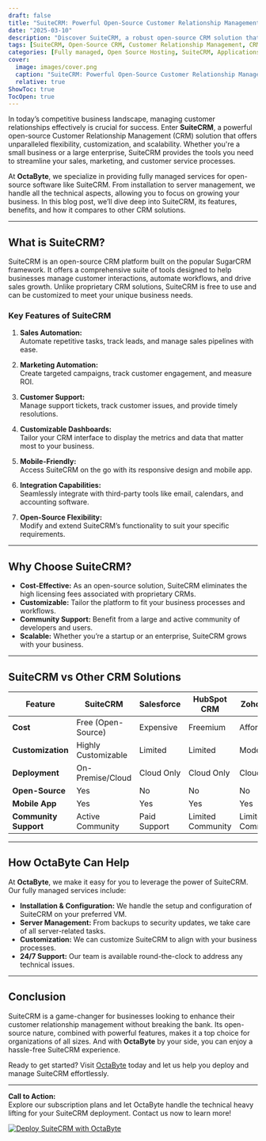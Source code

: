 ```yaml
---
draft: false
title: "SuiteCRM: Powerful Open-Source Customer Relationship Management (CRM) Solution"
date: "2025-03-10"
description: "Discover SuiteCRM, a robust open-source CRM solution that empowers businesses to manage customer relationships, streamline sales processes, and boost productivity. Learn how OctaByte can help you deploy and manage SuiteCRM effortlessly."
tags: [SuiteCRM, Open-Source CRM, Customer Relationship Management, CRM Software, OctaByte, Managed CRM Services, SuiteCRM vs Other CRMs, CRM Solutions]
categories: [Fully managed, Open Source Hosting, SuiteCRM, Applications, Crm Erp]
cover:
  image: images/cover.png
  caption: "SuiteCRM: Powerful Open-Source Customer Relationship Management (CRM) Solution"
  relative: true
ShowToc: true
TocOpen: true
---
```



In today’s competitive business landscape, managing customer relationships effectively is crucial for success. Enter **SuiteCRM**, a powerful open-source Customer Relationship Management (CRM) solution that offers unparalleled flexibility, customization, and scalability. Whether you're a small business or a large enterprise, SuiteCRM provides the tools you need to streamline your sales, marketing, and customer service processes.

At **OctaByte**, we specialize in providing fully managed services for open-source software like SuiteCRM. From installation to server management, we handle all the technical aspects, allowing you to focus on growing your business. In this blog post, we’ll dive deep into SuiteCRM, its features, benefits, and how it compares to other CRM solutions.

---

## What is SuiteCRM?

SuiteCRM is an open-source CRM platform built on the popular SugarCRM framework. It offers a comprehensive suite of tools designed to help businesses manage customer interactions, automate workflows, and drive sales growth. Unlike proprietary CRM solutions, SuiteCRM is free to use and can be customized to meet your unique business needs.

### Key Features of SuiteCRM

1. **Sales Automation:**  
   Automate repetitive tasks, track leads, and manage sales pipelines with ease.

2. **Marketing Automation:**  
   Create targeted campaigns, track customer engagement, and measure ROI.

3. **Customer Support:**  
   Manage support tickets, track customer issues, and provide timely resolutions.

4. **Customizable Dashboards:**  
   Tailor your CRM interface to display the metrics and data that matter most to your business.

5. **Mobile-Friendly:**  
   Access SuiteCRM on the go with its responsive design and mobile app.

6. **Integration Capabilities:**  
   Seamlessly integrate with third-party tools like email, calendars, and accounting software.

7. **Open-Source Flexibility:**  
   Modify and extend SuiteCRM’s functionality to suit your specific requirements.

---

## Why Choose SuiteCRM?

- **Cost-Effective:** As an open-source solution, SuiteCRM eliminates the high licensing fees associated with proprietary CRMs.
- **Customizable:** Tailor the platform to fit your business processes and workflows.
- **Community Support:** Benefit from a large and active community of developers and users.
- **Scalable:** Whether you’re a startup or an enterprise, SuiteCRM grows with your business.

---

## SuiteCRM vs Other CRM Solutions

| Feature                | SuiteCRM             | Salesforce           | HubSpot CRM          | Zoho CRM             |
|------------------------|----------------------|----------------------|----------------------|----------------------|
| **Cost**               | Free (Open-Source)   | Expensive            | Freemium             | Affordable           |
| **Customization**      | Highly Customizable  | Limited              | Limited              | Moderate             |
| **Deployment**         | On-Premise/Cloud     | Cloud Only           | Cloud Only           | Cloud Only           |
| **Open-Source**        | Yes                  | No                   | No                   | No                   |
| **Mobile App**         | Yes                  | Yes                  | Yes                  | Yes                  |
| **Community Support**  | Active Community     | Paid Support         | Limited Community    | Limited Community    |

---

## How OctaByte Can Help

At **OctaByte**, we make it easy for you to leverage the power of SuiteCRM. Our fully managed services include:

- **Installation & Configuration:** We handle the setup and configuration of SuiteCRM on your preferred VM.
- **Server Management:** From backups to security updates, we take care of all server-related tasks.
- **Customization:** We can customize SuiteCRM to align with your business processes.
- **24/7 Support:** Our team is available round-the-clock to address any technical issues.

---

## Conclusion

SuiteCRM is a game-changer for businesses looking to enhance their customer relationship management without breaking the bank. Its open-source nature, combined with powerful features, makes it a top choice for organizations of all sizes. And with **OctaByte** by your side, you can enjoy a hassle-free SuiteCRM experience.

Ready to get started? Visit [OctaByte](https://octabyte.io) today and let us help you deploy and manage SuiteCRM effortlessly.

---

**Call to Action:**  
Explore our subscription plans and let OctaByte handle the technical heavy lifting for your SuiteCRM deployment. Contact us now to learn more!

[![Deploy SuiteCRM with OctaByte](/images/deploy-on-octabyte.png)](https://octabyte.io/fully-managed-open-source-services/applications/crm-erp/suitecrm)